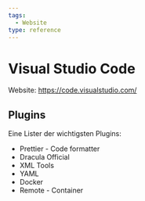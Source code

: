 ```yaml
---
tags:
  - Website
type: reference
---
```

# Visual Studio Code

Website: <https://code.visualstudio.com/>

## Plugins

Eine Lister der wichtigsten Plugins:

* Prettier - Code formatter
* Dracula Official
* XML Tools
* YAML
* Docker
* Remote - Container